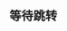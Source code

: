 ## 等待跳转


<script>
    window.location.href = "http://ning0.top/2020-06-26-zhaichao"; //指定要跳转到的目标页面
</script>
